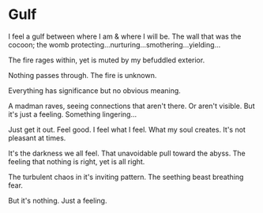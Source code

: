 # Gulf

I feel a gulf between where I am & where I will be. The wall that was the cocoon; the womb protecting...nurturing...smothering...yielding...

The fire rages within, yet is muted by my befuddled exterior.

Nothing passes through. The fire is unknown.

Everything has significance but no obvious meaning.

A madman raves, seeing connections that aren't there. Or aren't visible. But it's just a feeling. Something lingering...

Just get it out. Feel good. I feel what I feel. What my soul creates. It's not pleasant at times.

It's the darkness we all feel. That unavoidable pull toward the abyss. The feeling that nothing is right, yet is all right.

The turbulent chaos in it's inviting pattern. The seething beast breathing fear.

But it's nothing. Just a feeling.
